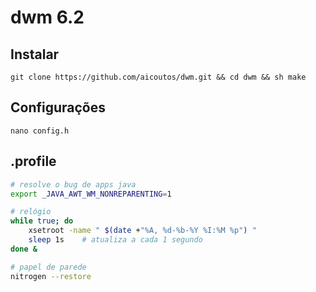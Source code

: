 # dwm 6.2
## Instalar
    git clone https://github.com/aicoutos/dwm.git && cd dwm && sh make

## Configurações
    nano config.h

## .profile
```bash
# resolve o bug de apps java
export _JAVA_AWT_WM_NONREPARENTING=1 

# relógio
while true; do
    xsetroot -name " $(date +"%A, %d-%b-%Y %I:%M %p") "
    sleep 1s    # atualiza a cada 1 segundo
done &

# papel de parede
nitrogen --restore
```
